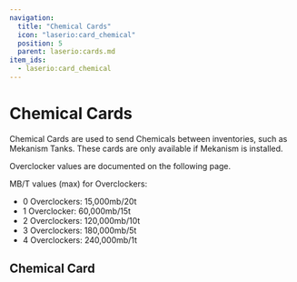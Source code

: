 ```yaml
---
navigation:
  title: "Chemical Cards"
  icon: "laserio:card_chemical"
  position: 5
  parent: laserio:cards.md
item_ids:
  - laserio:card_chemical
---
```


# Chemical Cards

Chemical Cards are used to send Chemicals between inventories, such as Mekanism Tanks.  These cards are only available if Mekanism is installed.

Overclocker values are documented on the following page.

MB/T values (max) for Overclockers:


- 0 Overclockers: 15,000mb/20t
- 1 Overclocker:  60,000mb/15t
- 2 Overclockers: 120,000mb/10t
- 3 Overclockers: 180,000mb/5t
- 4 Overclockers: 240,000mb/1t

## Chemical Card



<Recipe id="laserio:card_chemical" />

